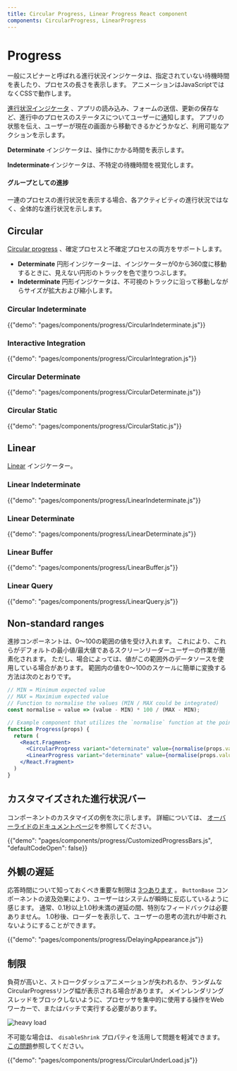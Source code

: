 ```yaml
---
title: Circular Progress, Linear Progress React component
components: CircularProgress, LinearProgress
---
```


# Progress

<p class="description">一般にスピナーと呼ばれる進行状況インジケータは、指定されていない待機時間を表したり、プロセスの長さを表示します。 アニメーションはJavaScriptではなくCSSで動作します。</p>

[進行状況インジケータ](https://material.io/design/components/progress-indicators.html) 、アプリの読み込み、フォームの送信、更新の保存など、進行中のプロセスのステータスについてユーザーに通知します。 アプリの状態を伝え、ユーザーが現在の画面から移動できるかどうかなど、利用可能なアクションを示します。

**Determinate** インジケータは、操作にかかる時間を表示します。

**Indeterminate**インジケータは、不特定の待機時間を視覚化します。

#### グループとしての進捗

一連のプロセスの進行状況を表示する場合、各アクティビティの進行状況ではなく、全体的な進行状況を示します。

## Circular

[Circular progress](https://material.io/design/components/progress-indicators.html#circular-progress-indicators) 、確定プロセスと不確定プロセスの両方をサポートします。

- **Determinate** 円形インジケーターは、インジケーターが0から360度に移動するときに、見えない円形のトラックを色で塗りつぶします。
- **Indeterminate** 円形インジケータは、不可視のトラックに沿って移動しながらサイズが拡大および縮小します。

### Circular Indeterminate

{{"demo": "pages/components/progress/CircularIndeterminate.js"}}

### Interactive Integration

{{"demo": "pages/components/progress/CircularIntegration.js"}}

### Circular Determinate

{{"demo": "pages/components/progress/CircularDeterminate.js"}}

### Circular Static

{{"demo": "pages/components/progress/CircularStatic.js"}}

## Linear

[Linear](https://material.io/design/components/progress-indicators.html#linear-progress-indicators) インジケーター。

### Linear Indeterminate

{{"demo": "pages/components/progress/LinearIndeterminate.js"}}

### Linear Determinate

{{"demo": "pages/components/progress/LinearDeterminate.js"}}

### Linear Buffer

{{"demo": "pages/components/progress/LinearBuffer.js"}}

### Linear Query

{{"demo": "pages/components/progress/LinearQuery.js"}}

## Non-standard ranges

進捗コンポーネントは、0〜100の範囲の値を受け入れます。 これにより、これらがデフォルトの最小値/最大値であるスクリーンリーダーユーザーの作業が簡素化されます。 ただし、場合によっては、値がこの範囲外のデータソースを使用している場合があります。 範囲内の値を0〜100のスケールに簡単に変換する方法は次のとおりです。

```jsx
// MIN = Minimum expected value
// MAX = Maximium expected value
// Function to normalise the values (MIN / MAX could be integrated)
const normalise = value => (value - MIN) * 100 / (MAX - MIN);

// Example component that utilizes the `normalise` function at the point of render.
function Progress(props) {
  return (
    <React.Fragment>
      <CircularProgress variant="determinate" value={normalise(props.value)} />
      <LinearProgress variant="determinate" value={normalise(props.value)} />
    </React.Fragment>
  )
}
```

## カスタマイズされた進行状況バー

コンポーネントのカスタマイズの例を次に示します。 詳細については、 [オーバーライドのドキュメントページ](/customization/components/)を参照してください。

{{"demo": "pages/components/progress/CustomizedProgressBars.js", "defaultCodeOpen": false}}

## 外観の遅延

応答時間について知っておくべき重要な制限は [3つあります](https://www.nngroup.com/articles/response-times-3-important-limits/) 。 `ButtonBase` コンポーネントの波及効果により、ユーザーはシステムが瞬時に反応しているように感じます。 通常、0.1秒以上1.0秒未満の遅延の間、特別なフィードバックは必要ありません。 1.0秒後、ローダーを表示して、ユーザーの思考の流れが中断されないようにすることができます。

{{"demo": "pages/components/progress/DelayingAppearance.js"}}

## 制限

負荷が高いと、ストロークダッシュアニメーションが失われるか、ランダムなCircularProgressリング幅が表示される場合があります。 メインレンダリングスレッドをブロックしないように、プロセッサを集中的に使用する操作をWebワーカーで、またはバッチで実行する必要があります。

![heavy load](/material-ui-static/images/progress/heavy-load.gif)

不可能な場合は、 `disableShrink` プロパティを活用して問題を軽減できます。 [この問題](https://github.com/mui-org/material-ui/issues/10327)参照してください。

{{"demo": "pages/components/progress/CircularUnderLoad.js"}}